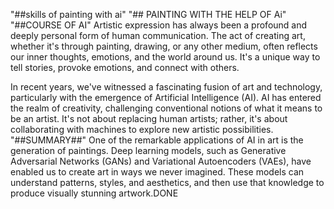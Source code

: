 "##skills of painting with ai"
"## PAINTING WITH THE HELP OF Ai"
"##COURSE OF AI"
Artistic expression has always been a profound and deeply personal form of human communication. The act of creating art, whether it's through painting, drawing, or any other medium, often reflects our inner thoughts, emotions, and the world around us. It's a unique way to tell stories, provoke emotions, and connect with others.

In recent years, we've witnessed a fascinating fusion of art and technology, particularly with the emergence of Artificial Intelligence (AI). AI has entered the realm of creativity, challenging conventional notions of what it means to be an artist. It's not about replacing human artists; rather, it's about collaborating with machines to explore new artistic possibilities.
"##SUMMARY##"
One of the remarkable applications of AI in art is the generation of paintings. Deep learning models, such as Generative Adversarial Networks (GANs) and Variational Autoencoders (VAEs), have enabled us to create art in ways we never imagined. These models can understand patterns, styles, and aesthetics, and then use that knowledge to produce visually stunning artwork.DONE
